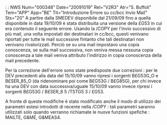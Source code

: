  :  : NWS Num="000348" Date="20091019" Rel="V2R3" Atr="S. Buffoli" Tem="APP" App="B£" Tit="Introduzione Errore su cc/bcc Invio Mail" Sts="20"
A partire dalla SMEDEV disponibile dal 21/09/09 fino a quella disponibile in data 19/10/09 è stata distribuita una versione della £G53 in cui era contenuto il seguente errore.
Usando la /COPY per l'invio successivo di più mail, una volta impostati dei destinatari in cc/bcc,
questi venivano riportati per tutte le mail successive fintanto che tali destinatari non venivano rivalorizzati. Perciò se su una mail impostavo una copia conoscenza, se sulla mail successiva, non veniva messa nessuna copia conoscenza a tale mail veniva attributo l'indirizzo in copia conoscenza della mail precedente.

Per la correzione dell'errore sono state predisposte due correzioni :  per le DEV precedenti alla data del 15/10/09 vanno ripresi i sorgenti B£G53G_O e B£SER_85_O (da ridenominare poi come B£G53G /
B£G85G), per chi invece ha una DEV con data successiva/uguale 15/10/09 vanno invece ripresi i sorgenti B£G53G / B£SER_8 5 /TSTG5 3 / £G53.

A fronte di queste modifiche è stato modificato anche il modo di utilizzo dei parametri estesi introdotti di recente nella /COPY :  tali parametri saranno utilizzati solo quando verranno richiamate
le nuove funzioni spefiche :  MAILTE, G&ME, G&MEAS4.
